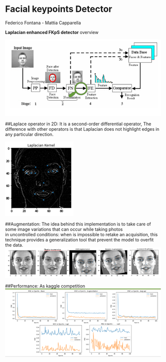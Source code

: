 # Facial keypoints Detector

Federico Fontana - Mattia Capparella

**Laplacian  enhanced  FKpS detector**
overview

![](what.png)


##Laplace operator in 2D:
It  is a second-order  differential operator,
The difference with other operators is  that  Laplacian  does not highlight edges in any  particular  direction.

![](lapl.png)

##Augmentation:
The idea behind this implementation is to take care of some image variations that can occur while taking photos  
in uncontrolled conditions: when is impossible to retake an acquisition, this technique provides a generalization tool that prevent the model to overfit the data.
![](aug.png)

##Performance:
As kaggle competition
![](perf.png)
